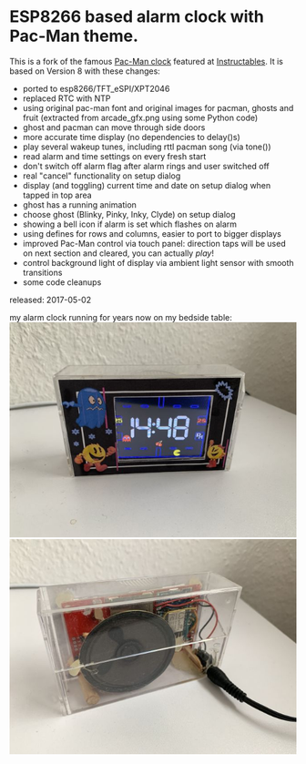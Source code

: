 # ESP8266 based alarm clock with Pac-Man theme.

This is a fork of the famous [Pac-Man clock](https://www.instructables.com/Retro-Pac-Man-Clock/) featured at [Instructables](https://www.instructables.com/). It is based on Version 8 with these changes:

- ported to esp8266/TFT_eSPI/XPT2046
- replaced RTC with NTP
- using original pac-man font and original images for pacman, ghosts and fruit (extracted from arcade_gfx.png using some Python code)
- ghost and pacman can move through side doors
- more accurate time display (no dependencies to delay()s)
- play several wakeup tunes, including rttl pacman song (via tone())
- read alarm and time settings on every fresh start
- don't switch off alarm flag after alarm rings and user switched off
- real "cancel" functionality on setup dialog
- display (and toggling) current time and date on setup dialog when tapped in top area
- ghost has a running animation
- choose ghost (Blinky, Pinky, Inky, Clyde) on setup dialog
- showing a bell icon if alarm is set which flashes on alarm
- using defines for rows and columns, easier to port to bigger displays
- improved Pac-Man control via touch panel: direction taps will be used on next section and cleared, you can actually *play*!
- control background light of display via ambient light sensor with smooth transitions
- some code cleanups


released: 2017-05-02

my alarm clock running for years now on my bedside table:
![front side](rpc1.jpg)
![back side](rpc2.jpg)

